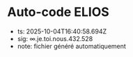 # Auto-code ELIOS
- ts: 2025-10-04T16:40:58.694Z
- sig: ∞.je.toi.nous.432.528
- note: fichier généré automatiquement